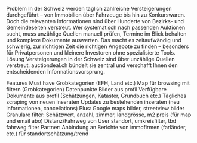 Problem
In der Schweiz werden täglich zahlreiche Versteigerungen durchgeführt – von Immobilien über Fahrzeuge bis hin zu Konkurswaren. Doch die relevanten Informationen sind über Hunderte von Bezirks- und Gemeindeseiten verstreut. Wer systematisch nach passenden Auktionen sucht, muss unzählige Quellen manuell prüfen, Termine im Blick behalten und komplexe Dokumente auswerten. Das macht es zeitaufwändig und schwierig, zur richtigen Zeit die richtigen Angebote zu finden – besonders für Privatpersonen und kleinere Investoren ohne spezialisierte Tools.
Lösung
Versteigerungen in der Schweiz sind über unzählige Quellen verstreut. auctiondeal.ch bündelt sie zentral und verschafft Ihnen den entscheidenden Informationsvorsprung.

Features
Must have
Grobkategorien (EFH, Land etc.)
Map für browsing mit filtern (Grobkategorien)
Datenpunkte
Bilder aus profil
Verfügbare Dokumente aus profil (Schätzungen, Kataster, Grundbuch etc.)
Tägliches scraping von neuen inseraten
Updates zu bestehenden inseraten (neu informationen, cancellations)
Plus:
Google maps bilder, streetview bilder
Granulare filter: Schätzwert, anzahl, zimmer, landgrösse, m2 preis (für map und email abo)
Distanz/Fahrweg von User standort, umkreisfilter, tbd fahrweg filter
Partner:
Anbindung an Berichte von immofirmen (farländer, etc.) für standortschätzung/trend
